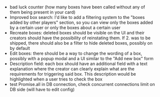 - bad luck counter (how many boxes have been called without any of them being present in your card)
- Improved box search: I'd like to add a filtering system to the "boxes added by other players" section, so you can view only the boxes added by a certain user or only the boxes about a certain user
- Recreate boxes: deleted boxes should be visible on the UI and their creators should have the possibility of reinstating them. If 2. was to be shipped, there should also be a filter to hide deleted boxes, possibly on by default
- Edit boxes: there should be a way to change the wording of a box, possibly with a popup modal and a UI similar to the "Add new box" form
- Description field: each box should have an additional field with a text explanation where the creator can clearly explain what are the requirements for triggering said box. This description would be highlighted when a user tries to check the box
- test Promise.all in DB connection, check concurrent connections limit on DB side (will have to edit config)
